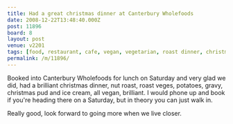 ```yaml
---
title: Had a great christmas dinner at Canterbury Wholefoods
date: 2008-12-22T13:48:40.000Z
post: 11896
board: 8
layout: post
venue: v2201
tags: [food, restaurant, cafe, vegan, vegetarian, roast dinner, christmas dinner, canterbury, canterbury wholefood]
permalink: /m/11896/
---
```

Booked into Canterbury Wholefoods for lunch on Saturday and very glad we did, had a brilliant christmas dinner, nut roast, roast veges, potatoes, gravy, christmas pud and ice cream, all vegan, brilliant. I would phone up and book if you're heading there on a Saturday, but in theory you can just walk in.

Really good, look forward to going more when we live closer.
